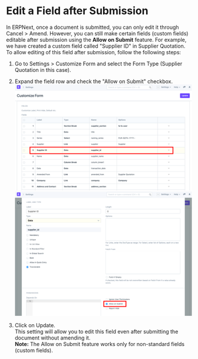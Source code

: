 
# Edit a Field after Submission


In ERPNext, once a document is submitted, you can only edit it through Cancel > Amend. However, you can still make certain fields (custom fields) editable after submission using the **Allow on Submit** feature. For example, we have created a custom field called "Supplier ID" in Supplier Quotation. To allow editing of this field after submission, follow the following steps:  
1) Go to Settings > Customize Form and select the Form Type (Supplier Quotation in this case).  
2) Expand the field row and check the "Allow on Submit" checkbox.  
![](/files/hyYfSoc.png)  
![](/files/dp37Dab.png)  
  
3) Click on Update.  
This setting will allow you to edit this field even after submitting the document without amending it.  
**Note:** The Allow on Submit feature works only for non-standard fields (custom fields).
